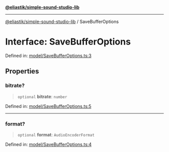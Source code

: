 [**@eliastik/simple-sound-studio-lib**](../README.md)

***

[@eliastik/simple-sound-studio-lib](../README.md) / SaveBufferOptions

# Interface: SaveBufferOptions

Defined in: [model/SaveBufferOptions.ts:3](https://github.com/Eliastik/simple-sound-studio-lib/blob/07dad1885665d358e7dba30e2fa1e4072b5b2b15/lib/model/SaveBufferOptions.ts#L3)

## Properties

### bitrate?

> `optional` **bitrate**: `number`

Defined in: [model/SaveBufferOptions.ts:5](https://github.com/Eliastik/simple-sound-studio-lib/blob/07dad1885665d358e7dba30e2fa1e4072b5b2b15/lib/model/SaveBufferOptions.ts#L5)

***

### format?

> `optional` **format**: `AudioEncoderFormat`

Defined in: [model/SaveBufferOptions.ts:4](https://github.com/Eliastik/simple-sound-studio-lib/blob/07dad1885665d358e7dba30e2fa1e4072b5b2b15/lib/model/SaveBufferOptions.ts#L4)
